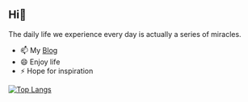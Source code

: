 ## Hi👋

The daily life we experience every day is actually a series of miracles.

- 📫 My [Blog](http://oscarsalon.top/)
- 😄 Enjoy life
- ⚡ Hope for inspiration

<!-- [![Anurag's GitHub stats](https://github-readme-stats-git-masterrstaa-rickstaa.vercel.app/api?username=oscarab&show_icons=true&count_private=true)](https://github.com/anuraghazra/github-readme-stats) -->

[![Top Langs](https://github-readme-stats-git-masterrstaa-rickstaa.vercel.app/api/top-langs/?username=oscarab)](https://github.com/anuraghazra/github-readme-stats)
